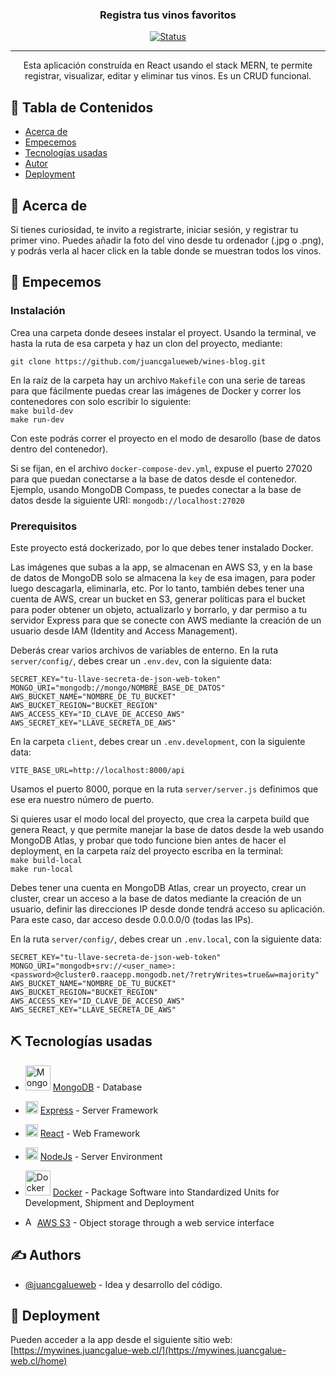 <h3 align="center">Registra tus vinos favoritos</h3>

<div align="center">

[![Status](https://img.shields.io/badge/status-active-success.svg)]()

<!-- [![GitHub Issues](https://img.shields.io/github/issues/kylelobo/The-Documentation-Compendium.svg)](https://github.com/kylelobo/The-Documentation-Compendium/issues)
[![GitHub Pull Requests](https://img.shields.io/github/issues-pr/kylelobo/The-Documentation-Compendium.svg)](https://github.com/kylelobo/The-Documentation-Compendium/pulls)
[![License](https://img.shields.io/badge/license-MIT-blue.svg)](/LICENSE) -->

</div>

---

<p align="center"> Esta aplicación construída en React usando el stack MERN, te permite registrar, visualizar, editar y eliminar tus vinos. Es un CRUD funcional.
    <br> 
</p>

## 📝 Tabla de Contenidos

<!-- - [Deployment](#deployment) -->

- [Acerca de](#about)
- [Empecemos](#getting_started)
- [Tecnologías usadas](#built_using)
- [Autor](#authors)
  <!-- - [TODO](../TODO.md) -->
- [Deployment](#deploy)
    <!-- - [Contributing](../CONTRIBUTING.md) -->
    <!-- - [Acknowledgments](#acknowledgement) -->

## 🧐 Acerca de <a name = "about"></a>

Si tienes curiosidad, te invito a registrarte, iniciar sesión, y registrar tu primer vino. Puedes añadir la foto del vino desde tu ordenador (.jpg o .png), y podrás verla al hacer click en la table donde se muestran todos los vinos.

## 🏁 Empecemos <a name = "getting_started"></a>

### Instalación

Crea una carpeta donde desees instalar el proyect. Usando la terminal, ve hasta la ruta de esa carpeta y haz un clon del proyecto, mediante:

```
git clone https://github.com/juancgalueweb/wines-blog.git
```

En la raíz de la carpeta hay un archivo `Makefile` con una serie de tareas para que fácilmente puedas crear las imágenes de Docker y correr los contenedores con solo escribir lo siguiente: <br>
`make build-dev` <br>
`make run-dev` <br>

Con este podrás correr el proyecto en el modo de desarollo (base de datos dentro del contenedor).

Si se fijan, en el archivo `docker-compose-dev.yml`, expuse el puerto 27020 para que puedan conectarse a la base de datos desde el contenedor. Ejemplo, usando MongoDB Compass, te puedes conectar a la base de datos desde la siguiente URI: `mongodb://localhost:27020`

### Prerequisitos

Este proyecto está dockerizado, por lo que debes tener instalado Docker.

Las imágenes que subas a la app, se almacenan en AWS S3, y en la base de datos de MongoDB solo se almacena la `key` de esa imagen, para poder luego descagarla, eliminarla, etc. Por lo tanto, también debes tener una cuenta de AWS, crear un bucket en S3, generar políticas para el bucket para poder obtener un objeto, actualizarlo y borrarlo, y dar permiso a tu servidor Express para que se conecte con AWS mediante la creación de un usuario desde IAM (Identity and Access Management).

Deberás crear varios archivos de variables de enterno. En la ruta `server/config/`, debes crear un `.env.dev`, con la siguiente data:

```
SECRET_KEY="tu-llave-secreta-de-json-web-token"
MONGO_URI="mongodb://mongo/NOMBRE_BASE_DE_DATOS"
AWS_BUCKET_NAME="NOMBRE_DE_TU_BUCKET"
AWS_BUCKET_REGION="BUCKET_REGION"
AWS_ACCESS_KEY="ID_CLAVE_DE_ACCESO_AWS"
AWS_SECRET_KEY="LLAVE_SECRETA_DE_AWS"
```

En la carpeta `client`, debes crear un `.env.development`, con la siguiente data:

```
VITE_BASE_URL=http://localhost:8000/api
```

Usamos el puerto 8000, porque en la ruta `server/server.js` definimos que ese era nuestro número de puerto.

Si quieres usar el modo local del proyecto, que crea la carpeta build que genera React, y que permite manejar la base de datos desde la web usando MongoDB Atlas, y probar que todo funcione bien antes de hacer el deployment, en la carpeta raíz del proyecto escriba en la terminal: <br>
`make build-local` <br>
`make run-local` <br>

Debes tener una cuenta en MongoDB Atlas, crear un proyecto, crear un cluster, crear un acceso a la base de datos mediante la creación de un usuario, definir las direcciones IP desde donde tendrá acceso su aplicación. Para este caso, dar acceso desde 0.0.0.0/0 (todas las IPs).

En la ruta `server/config/`, debes crear un `.env.local`, con la siguiente data:

```
SECRET_KEY="tu-llave-secreta-de-json-web-token"
MONGO_URI="mongodb+srv://<user_name>:<password>@cluster0.raacepp.mongodb.net/?retryWrites=true&w=majority"
AWS_BUCKET_NAME="NOMBRE_DE_TU_BUCKET"
AWS_BUCKET_REGION="BUCKET_REGION"
AWS_ACCESS_KEY="ID_CLAVE_DE_ACCESO_AWS"
AWS_SECRET_KEY="LLAVE_SECRETA_DE_AWS"
```

## ⛏️ Tecnologías usadas <a name = "built_using"></a>

- <img src="https://upload.wikimedia.org/wikipedia/commons/9/93/MongoDB_Logo.svg" alt="MongoDB icon" style="display: inline-block; width: 40px"> [MongoDB](https://www.mongodb.com/) - Database
- <img src="https://upload.wikimedia.org/wikipedia/commons/6/64/Expressjs.png" alt="ExpressJS icon" style="display: inline-block; height: 20px"> [Express](https://expressjs.com/) - Server Framework
- <img src="https://upload.wikimedia.org/wikipedia/commons/a/a7/React-icon.svg" alt="ReactJS icon" style="display: inline-block; width: 20px"> [React](https://reactjs.org/) - Web Framework
- <img src="https://upload.wikimedia.org/wikipedia/commons/d/d9/Node.js_logo.svg" alt="NodeJS icon" style="display: inline-block; width: 20px"> [NodeJs](https://nodejs.org/en/) - Server Environment
- <img src="https://upload.wikimedia.org/wikipedia/commons/7/79/Docker_%28container_engine%29_logo.png" alt="Docker icon" style="display: inline-block; width: 40px"> [Docker](https://www.docker.com/) - Package Software into Standardized Units for Development, Shipment and Deployment

- <img src="https://upload.wikimedia.org/wikipedia/commons/b/bc/Amazon-S3-Logo.svg" alt="AWS s3 logo" style="display: inline-block; width: 15px"> [AWS S3](https://aws.amazon.com/es/s3/) - Object storage through a web service interface

## ✍️ Authors <a name = "authors"></a>

- [@juancgalueweb](https://github.com/juancgalueweb/) - Idea y desarrollo del código.

## 🚀 Deployment <a name = "deploy"></a>

Pueden acceder a la app desde el siguiente sitio web:
[https://mywines.juancgalue-web.cl/](https://mywines.juancgalue-web.cl/home)
